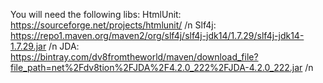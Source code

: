 You will need the following libs:
  HtmlUnit:   https://sourceforge.net/projects/htmlunit/  /n
  Slf4j:      https://repo1.maven.org/maven2/org/slf4j/slf4j-jdk14/1.7.29/slf4j-jdk14-1.7.29.jar  /n
  JDA:        https://bintray.com/dv8fromtheworld/maven/download_file?file_path=net%2Fdv8tion%2FJDA%2F4.2.0_222%2FJDA-4.2.0_222.jar /n
